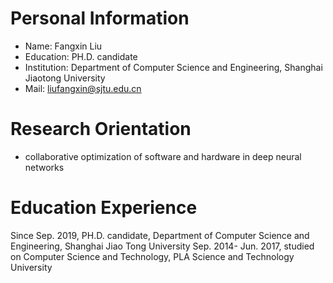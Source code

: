 # Personal Information
* Name: Fangxin Liu
* Education: PH.D. candidate
* Institution: Department of Computer Science and Engineering, Shanghai Jiaotong University
* Mail: liufangxin@sjtu.edu.cn

# Research Orientation
* collaborative optimization of software and hardware in deep neural networks

# Education Experience
Since Sep. 2019, PH.D. candidate, Department of Computer Science and Engineering, Shanghai Jiao Tong University
Sep. 2014- Jun. 2017, studied on Computer Science and Technology, PLA Science and Technology University
